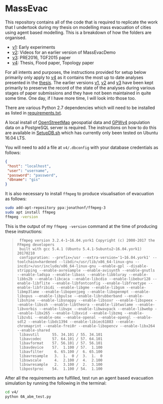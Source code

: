 # MassEvac

This repository contains all of the code that is required to replicate the work that I undertook during my thesis on modelling mass evacuation of cities using agent based modelling. This is a breakdown of how the folders are organised.

- [v1]: Early experiments
- [v2]: Videos for an earlier version of MassEvacDemo
- [v3]: PRE2016, TGF2015 paper
- [v4]: Thesis, Flood paper, Topology paper

For all intents and purposes, the instructions provided for setup below primarily only apply to [v4] as it contains the most up to date analyses presented in the [thesis]. The earlier versions [v1], [v2] and [v3] have been kept primarily to preserve the record of the state of the analyses during various stages of paper submissions and they have not been maintained in quite some time. One day, if I have more time, I will look into those too.

There are various Python 2.7 dependencies which will need to be installed as listed in [requirements.txt].

A local install of [OpenStreetMap] geospatial data and [GPWv4] population data on a PostgreSQL server is required. The instructions on how to do this are available in [SetupDB.sh] which has currently only been tested on Ubuntu 16.04 LTS.

You will need to add a file at `v4/.dbconfig` with your database credentials as follows:

```json
{
 "host": "localhost",
 "user": "username",
 "password": "password",
 "dbname": "gis"
}
```

It is also necessary to install `ffmpeg` to produce visualisation of evacuation as follows:

```bash
sudo add-apt-repository ppa:jonathonf/ffmpeg-3
sudo apt install ffmpeg
ffmpeg -version
```

This is the output of my `ffmpeg -version` command at the time of producing these instructions:

>      ffmpeg version 3.2.4-1~16.04.york1 Copyright (c) 2000-2017 the FFmpeg developers
>      built with gcc 5.4.1 (Ubuntu 5.4.1-5ubuntu2~16.04.york1) 20170210
>      configuration: --prefix=/usr --extra-version='1~16.04.york1' --toolchain=hardened --libdir=/usr/lib/x86_64-linux-gnu --incdir=/usr/include/x86_64-linux-gnu --enable-gpl --disable-stripping --enable-avresample --enable-avisynth --enable-gnutls --enable-ladspa --enable-libass --enable-libbluray --enable-libbs2b --enable-libcaca --enable-libcdio --enable-libebur128 --enable-libflite --enable-libfontconfig --enable-libfreetype --enable-libfribidi --enable-libgme --enable-libgsm --enable-libmp3lame --enable-libopenjpeg --enable-libopenmpt --enable-libopus --enable-libpulse --enable-librubberband --enable-libshine --enable-libsnappy --enable-libsoxr --enable-libspeex --enable-libssh --enable-libtheora --enable-libtwolame --enable-libvorbis --enable-libvpx --enable-libwavpack --enable-libwebp --enable-libx265 --enable-libxvid --enable-libzmq --enable-libzvbi --enable-omx --enable-openal --enable-opengl --enable-sdl2 --enable-libdc1394 --enable-libiec61883 --enable-chromaprint --enable-frei0r --enable-libopencv --enable-libx264 --enable-shared
>      libavutil      55. 34.101 / 55. 34.101
>      libavcodec     57. 64.101 / 57. 64.101
>      libavformat    57. 56.101 / 57. 56.101
>      libavdevice    57.  1.100 / 57.  1.100
>      libavfilter     6. 65.100 /  6. 65.100
>      libavresample   3.  1.  0 /  3.  1.  0
>      libswscale      4.  2.100 /  4.  2.100
>      libswresample   2.  3.100 /  2.  3.100
>      libpostproc    54.  1.100 / 54.  1.100

After all the requirements are fulfilled, test run an agent based evacuation simulation by running the following in the terminal:

```bash
cd v4/
python 0A_abm_test.py
```

[requirements.txt]: v4/requirements.txt
[GPWv4]: http://sedac.ciesin.columbia.edu/data/collection/gpw-v4
[SetupDB.sh]: SetupDB.sh
[v1]: v1/
[v2]: v2/
[v3]: v3/
[v4]: v4/
[OpenStreetMap]: http://http://openstreetmap.org
[thesis]: http://www.github.com/brtknr/Thesis
